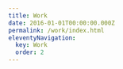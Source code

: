 ```yaml
---
title: Work
date: 2016-01-01T00:00:00.000Z
permalink: /work/index.html
eleventyNavigation:
  key: Work
  order: 2
---
```

